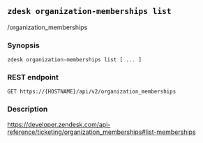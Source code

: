 ## `zdesk organization-memberships list`

/organization_memberships

### Synopsis

    zdesk organization-memberships list [ ... ]

### REST endpoint

    GET https://{HOSTNAME}/api/v2/organization_memberships

### Description

https://developer.zendesk.com/api-reference/ticketing/organization_memberships#list-memberships

